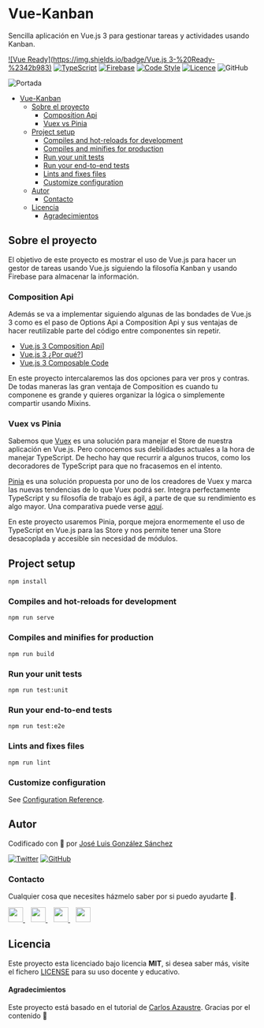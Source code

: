 # Vue-Kanban
Sencilla aplicación en Vue.js 3 para gestionar tareas y actividades usando Kanban.

[![Vue Ready](https://img.shields.io/badge/Vue.js 3-%20Ready-%2342b983)](https://es.vuejs.org/)
[![TypeScript](https://img.shields.io/badge/TypeScript-Ready-3178c6)](https://www.typescriptlang.org/)
[![Firebase](https://img.shields.io/badge/Firebase-Ready-orange)](https://firebase.google.com)
[![Code Style](https://img.shields.io/badge/JS%20Style-AirBnB-ff69b4)](https://airbnb.io/javascript)
[![Licence](https://img.shields.io/github/license/joseluisgs/photo-gallery-ionic)](./LICENSE)
![GitHub](https://img.shields.io/github/last-commit/joseluisgs/vue-kanban)

![Portada](https://blog.acelerato.com/wp-content/uploads/2016/02/kanban-melhoria-conti%CC%81nua.png)
- [Vue-Kanban](#vue-kanban)
  - [Sobre el proyecto](#sobre-el-proyecto)
    - [Composition Api](#composition-api)
    - [Vuex vs Pinia](#vuex-vs-pinia)
  - [Project setup](#project-setup)
    - [Compiles and hot-reloads for development](#compiles-and-hot-reloads-for-development)
    - [Compiles and minifies for production](#compiles-and-minifies-for-production)
    - [Run your unit tests](#run-your-unit-tests)
    - [Run your end-to-end tests](#run-your-end-to-end-tests)
    - [Lints and fixes files](#lints-and-fixes-files)
    - [Customize configuration](#customize-configuration)
  - [Autor](#autor)
    - [Contacto](#contacto)
  - [Licencia](#licencia)
      - [Agradecimientos](#agradecimientos)

## Sobre el proyecto
El objetivo de este proyecto es mostrar el uso de Vue.js para hacer un gestor de tareas usando Vue.js siguiendo la filosofía Kanban y usando Firebase para almacenar la información.

### Composition Api 
Además se va a implementar siguiendo algunas de las bondades de Vue.js 3 como es el paso de Options Api a Composition Api y sus ventajas de hacer reutilizable parte del código entre componentes sin repetir. 
- [Vue.js 3 Composition Api](https://v3.vuejs.org/guide/composition-api-introduction.html#why-composition-api)]
- [Vue.js 3 ¿Por qué?](https://learnvue.co/2020/01/4-vue3-composition-api-tips-you-should-know/)]
- [Vue.js 3 Composable Code](https://markus.oberlehner.net/blog/vue-3-composition-api-vs-options-api/)

En este proyecto intercalaremos las dos opciones para ver pros y contras. De todas maneras las gran ventaja de Composition es cuando tu componene es grande y quieres organizar la lógica o simplemente compartir usando Mixins.

### Vuex vs Pinia
Sabemos que [Vuex](https://vuex.vuejs.org/) es una solución para manejar el Store de nuestra aplicación en Vue.js. Pero conocemos sus debilidades actuales a la hora de manejar TypeScript. De hecho hay que recurrir a algunos trucos, como los decoradores de TypeScript para que no fracasemos en el intento.

[Pinia](https://pinia.esm.dev/) es una solución propuesta por uno de los creadores de Vuex y marca las nuevas tendencias de lo que Vuex podrá ser. Integra perfectamente TypeScript y su filosofía de trabajo es ágil, a parte de que su rendimiento es algo mayor. Una comparativa puede verse [aquí](https://blog.logrocket.com/pinia-vs-vuex/).

En este proyecto usaremos Pinia, porque mejora enormemente el uso de TypeScript en Vue.js para las Store y nos permite tener una Store desacoplada y accesible sin necesidad de módulos.

## Project setup
```
npm install
```

### Compiles and hot-reloads for development
```
npm run serve
```

### Compiles and minifies for production
```
npm run build
```

### Run your unit tests
```
npm run test:unit
```

### Run your end-to-end tests
```
npm run test:e2e
```

### Lints and fixes files
```
npm run lint
```

### Customize configuration
See [Configuration Reference](https://cli.vuejs.org/config/).

## Autor

Codificado con :sparkling_heart: por [José Luis González Sánchez](https://twitter.com/joseluisgonsan)

[![Twitter](https://img.shields.io/twitter/follow/joseluisgonsan?style=social)](https://twitter.com/joseluisgonsan)
[![GitHub](https://img.shields.io/github/followers/joseluisgs?style=social)](https://github.com/joseluisgs)

### Contacto
<p>
  Cualquier cosa que necesites házmelo saber por si puedo ayudarte 💬.
</p>
<p>
    <a href="https://twitter.com/joseluisgonsan" target="_blank">
        <img src="https://i.imgur.com/U4Uiaef.png" 
    height="30">
    </a> &nbsp;&nbsp;
    <a href="https://github.com/joseluisgs" target="_blank">
        <img src="https://cdn.iconscout.com/icon/free/png-256/github-153-675523.png" 
    height="30">
    </a> &nbsp;&nbsp;
    <a href="https://www.linkedin.com/in/joseluisgonsan" target="_blank">
        <img src="https://upload.wikimedia.org/wikipedia/commons/thumb/c/ca/LinkedIn_logo_initials.png/768px-LinkedIn_logo_initials.png" 
    height="30">
    </a>  &nbsp;&nbsp;
    <a href="https://joseluisgs.github.io/" target="_blank">
        <img src="https://www.lazaroamor.es/img/develop.png" 
    height="30">
    </a>
</p>

## Licencia

Este proyecto esta licenciado bajo licencia **MIT**, si desea saber más, visite el fichero
[LICENSE](./LICENSE) para su uso docente y educativo.

#### Agradecimientos
Este proyecto está basado en el tutorial de [Carlos Azaustre](https://github.com/carlosazaustre/vue-trello). Gracias por el contenido 🙂